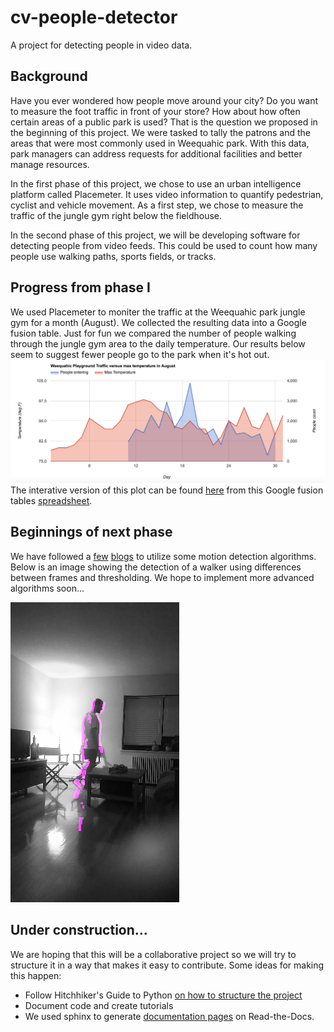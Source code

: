 # cv-people-detector
A project for detecting people in video data.

## Background 
Have you ever wondered how people move around your city? Do you want to measure the foot traffic in front of your store? How about how often certain areas of a public park is used? That is the question we proposed in the beginning of this project. We were tasked to tally the patrons and the areas that were most commonly used in Weequahic park. With this data, park managers can address requests for additional facilities and better manage resources.

In the first phase of this project, we chose to use an urban intelligence platform called Placemeter. It uses video information to quantify pedestrian, cyclist and vehicle movement. As a first step, we chose to measure the traffic of the jungle gym right below the fieldhouse.

In the second phase of this project, we will be developing software for detecting people from video feeds. This could be used to count how many people use walking paths, sports fields, or tracks. 

## Progress from phase I
We used Placemeter to moniter the traffic at the Weequahic park jungle gym for a month (August). We collected the resulting data into a Google fusion table. Just for fun we compared the number of people walking through the jungle gym area to the daily temperature. Our results below seem to suggest fewer people go to the park when it's hot out.
![plot of people at park](https://github.com/davidruffner/cv-people-detector/blob/master/resources/wpaData.png?raw=true)
The interative version of this plot can be found [here](https://fusiontables.google.com/embedviz?containerId=googft-gviz-canvas&q=select+col0%3E%3E0%2C+col2%3E%3E1%2C+col1%3E%3E0+from+1PwQxHhKM9-Hcp6hvVbiiqsbNKN6-nreYcVtAMkvz+order+by+col0%3E%3E0+asc&viz=GVIZ&t=AREA&rmax=250&uiversion=2&gco_forceIFrame=true&gco_hasLabelsColumn=true&gco_vAxes=%5B%7B%22title%22%3A%22Temperature+(deg+F)%22%2C+%22minValue%22%3Anull%2C+%22maxValue%22%3Anull%2C+%22useFormatFromData%22%3Atrue%2C+%22viewWindow%22%3A%7B%22max%22%3Anull%2C+%22min%22%3Anull%7D%2C+%22logScale%22%3Afalse%7D%2C%7B%22useFormatFromData%22%3Atrue%2C+%22viewWindow%22%3A%7B%22max%22%3Anull%2C+%22min%22%3Anull%7D%2C+%22minValue%22%3Anull%2C+%22maxValue%22%3Anull%2C+%22logScale%22%3Afalse%2C+%22title%22%3A%22People+count%22%7D%5D&gco_useFirstColumnAsDomain=true&gco_legacyScatterChartLabels=true&gco_isStacked=false&gco_booleanRole=certainty&gco_hAxis=%7B%22useFormatFromData%22%3Atrue%2C+%22viewWindow%22%3A%7B%22max%22%3Anull%2C+%22min%22%3Anull%7D%2C+%22minValue%22%3Anull%2C+%22maxValue%22%3Anull%2C+%22title%22%3A%22Day%22%7D&gco_legend=top&gco_series=%7B%220%22%3A%7B%22targetAxisIndex%22%3A1%7D%7D&gco_title=Weequahic+Playground+Traffic+versus+max+temperature+in+August&width=500&height=300)
from this Google fusion tables [spreadsheet](https://www.google.com/fusiontables/DataSource?docid=1PwQxHhKM9-Hcp6hvVbiiqsbNKN6-nreYcVtAMkvz).


## Beginnings of next phase
We have followed a [few](https://realpython.com/blog/python/face-detection-in-python-using-a-webcam/) [blogs](http://www.codeproject.com/Articles/10248/Motion-Detection-Algorithms) to utilize some motion detection algorithms. Below is an image showing the detection of a walker using differences between frames and thresholding. We hope to implement more advanced algorithms soon...

![walker](https://github.com/davidruffner/cv-people-detector/blob/master/resources/frame71.png?raw=true)

## Under construction...

We are hoping that this will be a collaborative project
so we will try to structure it in a way that makes
it easy to contribute. Some ideas for making this happen:
  * Follow Hitchhiker's Guide to Python [on how to structure the project](http://docs.python-guide.org/en/latest/writing/structure/#structure-of-the-repository)
  * Document code and create tutorials
  * We used sphinx to generate [documentation pages](https://readthedocs.org/projects/cv-people-detector/) on Read-the-Docs.
